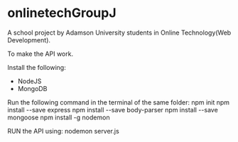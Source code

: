 # onlinetechGroupJ
A school project by Adamson University students in Online Technology(Web Development).

To make the API work.

Install the following:
- NodeJS
- MongoDB

Run the following command in the terminal of the same folder:
npm init
npm install --save express
npm install --save body-parser
npm install --save mongoose
npm install -g nodemon

RUN the API using:
nodemon server.js

